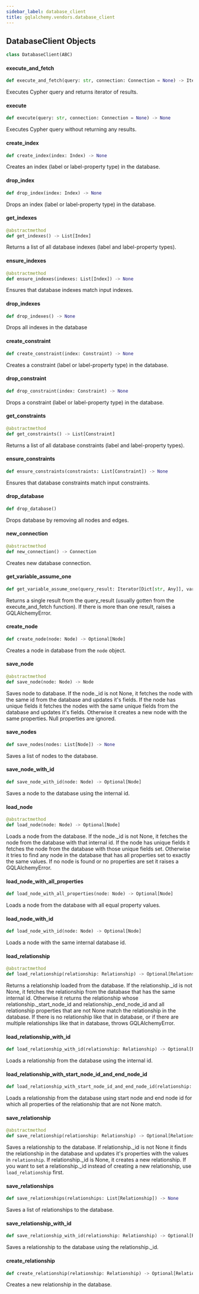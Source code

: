 ```yaml
---
sidebar_label: database_client
title: gqlalchemy.vendors.database_client
---
```


## DatabaseClient Objects

```python
class DatabaseClient(ABC)
```

#### execute\_and\_fetch

```python
def execute_and_fetch(query: str, connection: Connection = None) -> Iterator[Dict[str, Any]]
```

Executes Cypher query and returns iterator of results.

#### execute

```python
def execute(query: str, connection: Connection = None) -> None
```

Executes Cypher query without returning any results.

#### create\_index

```python
def create_index(index: Index) -> None
```

Creates an index (label or label-property type) in the database.

#### drop\_index

```python
def drop_index(index: Index) -> None
```

Drops an index (label or label-property type) in the database.

#### get\_indexes

```python
@abstractmethod
def get_indexes() -> List[Index]
```

Returns a list of all database indexes (label and label-property types).

#### ensure\_indexes

```python
@abstractmethod
def ensure_indexes(indexes: List[Index]) -> None
```

Ensures that database indexes match input indexes.

#### drop\_indexes

```python
def drop_indexes() -> None
```

Drops all indexes in the database

#### create\_constraint

```python
def create_constraint(index: Constraint) -> None
```

Creates a constraint (label or label-property type) in the database.

#### drop\_constraint

```python
def drop_constraint(index: Constraint) -> None
```

Drops a constraint (label or label-property type) in the database.

#### get\_constraints

```python
@abstractmethod
def get_constraints() -> List[Constraint]
```

Returns a list of all database constraints (label and label-property types).

#### ensure\_constraints

```python
def ensure_constraints(constraints: List[Constraint]) -> None
```

Ensures that database constraints match input constraints.

#### drop\_database

```python
def drop_database()
```

Drops database by removing all nodes and edges.

#### new\_connection

```python
@abstractmethod
def new_connection() -> Connection
```

Creates new database connection.

#### get\_variable\_assume\_one

```python
def get_variable_assume_one(query_result: Iterator[Dict[str, Any]], variable_name: str) -> Any
```

Returns a single result from the query_result (usually gotten from
the execute_and_fetch function).
If there is more than one result, raises a GQLAlchemyError.

#### create\_node

```python
def create_node(node: Node) -> Optional[Node]
```

Creates a node in database from the `node` object.

#### save\_node

```python
@abstractmethod
def save_node(node: Node) -> Node
```

Saves node to database.
If the node._id is not None, it fetches the node with the same id from
the database and updates it&#x27;s fields.
If the node has unique fields it fetches the nodes with the same unique
fields from the database and updates it&#x27;s fields.
Otherwise it creates a new node with the same properties.
Null properties are ignored.

#### save\_nodes

```python
def save_nodes(nodes: List[Node]) -> None
```

Saves a list of nodes to the database.

#### save\_node\_with\_id

```python
def save_node_with_id(node: Node) -> Optional[Node]
```

Saves a node to the database using the internal id.

#### load\_node

```python
@abstractmethod
def load_node(node: Node) -> Optional[Node]
```

Loads a node from the database.
If the node._id is not None, it fetches the node from the database with that
internal id.
If the node has unique fields it fetches the node from the database with
those unique fields set.
Otherwise it tries to find any node in the database that has all properties
set to exactly the same values.
If no node is found or no properties are set it raises a GQLAlchemyError.

#### load\_node\_with\_all\_properties

```python
def load_node_with_all_properties(node: Node) -> Optional[Node]
```

Loads a node from the database with all equal property values.

#### load\_node\_with\_id

```python
def load_node_with_id(node: Node) -> Optional[Node]
```

Loads a node with the same internal database id.

#### load\_relationship

```python
@abstractmethod
def load_relationship(relationship: Relationship) -> Optional[Relationship]
```

Returns a relationship loaded from the database.
If the relationship._id is not None, it fetches the relationship from
the database that has the same internal id.
Otherwise it returns the relationship whose relationship._start_node_id
and relationship._end_node_id and all relationship properties that
are not None match the relationship in the database.
If there is no relationship like that in database, or if there are
multiple relationships like that in database, throws GQLAlchemyError.

#### load\_relationship\_with\_id

```python
def load_relationship_with_id(relationship: Relationship) -> Optional[Relationship]
```

Loads a relationship from the database using the internal id.

#### load\_relationship\_with\_start\_node\_id\_and\_end\_node\_id

```python
def load_relationship_with_start_node_id_and_end_node_id(relationship: Relationship) -> Optional[Relationship]
```

Loads a relationship from the database using start node and end node id
for which all properties of the relationship that are not None match.

#### save\_relationship

```python
@abstractmethod
def save_relationship(relationship: Relationship) -> Optional[Relationship]
```

Saves a relationship to the database.
If relationship._id is not None it finds the relationship in the database
and updates it&#x27;s properties with the values in `relationship`.
If relationship._id is None, it creates a new relationship.
If you want to set a relationship._id instead of creating a new
relationship, use `load_relationship` first.

#### save\_relationships

```python
def save_relationships(relationships: List[Relationship]) -> None
```

Saves a list of relationships to the database.

#### save\_relationship\_with\_id

```python
def save_relationship_with_id(relationship: Relationship) -> Optional[Relationship]
```

Saves a relationship to the database using the relationship._id.

#### create\_relationship

```python
def create_relationship(relationship: Relationship) -> Optional[Relationship]
```

Creates a new relationship in the database.

